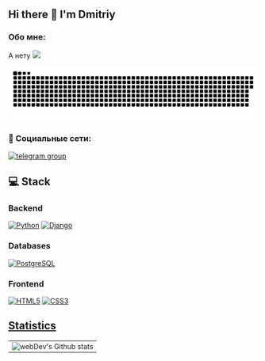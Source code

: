 ## Hi there 👋 I'm Dmitriy

### Обо мне:

А нету <img src="https://media.giphy.com/media/WUlplcMpOCEmTGBtBW/giphy.gif" width="30px"/>

<p align="center">
 <img width="600" src="assets/github-snake.svg" alt="snake"/>
</p>

### 🤝 Социальные сети:

<div id="badges">
    <a href="https://t.me/XakepAnonim" target="_blank">
        <img src="https://cdn-icons-png.flaticon.com/512/2111/2111646.png" width="40" height="40" alt="telegram group" />
    </a>
</div>

## 💻 Stack

### Backend

<a href="https://www.python.org/" target="_blank" rel="noreferrer"><img src="https://raw.githubusercontent.com/danielcranney/readme-generator/main/public/icons/skills/python-colored.svg" width="36" height="36" alt="Python" /></a>
<a href="https://www.djangoproject.com/" target="_blank" rel="noreferrer"><img src="https://raw.githubusercontent.com/danielcranney/readme-generator/main/public/icons/skills/django-colored.svg" width="36" height="36" alt="Django" /></a>


### Databases

<a href="https://www.postgresql.org/" target="_blank" rel="noreferrer"><img src="https://raw.githubusercontent.com/danielcranney/readme-generator/main/public/icons/skills/postgresql-colored.svg" width="36" height="36" alt="PostgreSQL" /></a>

### Frontend

<a href="https://developer.mozilla.org/en-US/docs/Glossary/HTML5" target="_blank" rel="noreferrer"><img src="https://raw.githubusercontent.com/danielcranney/readme-generator/main/public/icons/skills/html5-colored.svg" width="36" height="36" alt="HTML5" /></a>
<a href="https://www.w3.org/TR/CSS/#css" target="_blank" rel="noreferrer"><img src="https://raw.githubusercontent.com/danielcranney/readme-generator/main/public/icons/skills/css3-colored.svg" width="36" height="36" alt="CSS3" />

## Statistics

<table>
  <tr>
    <td>
      <img align="left" src="https://github-readme-stats.vercel.app/api?username=XakepAnonim&show_icons=true&theme=dracula&include_all_commits=true&count_private=true" alt="webDev's Github stats" />
    </td>
  </tr>
</table>

